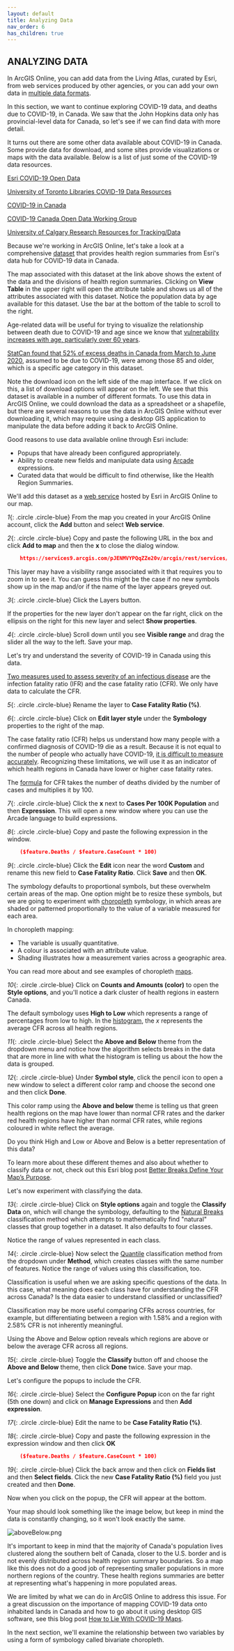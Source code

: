 ```yaml
---
layout: default
title: Analyzing Data
nav_order: 6
has_children: true
---
```


## ANALYZING DATA

In ArcGIS Online, you can add data from the Living Atlas, curated by Esri, from web services produced by other agencies, or you can add your own data in [multiple data formats](https://storymaps.arcgis.com/stories/c9d52ddee8f040d0acb4d219598f7fb6).

In this section, we want to continue exploring COVID-19 data, and deaths due to COVID-19, in Canada. We saw that the John Hopkins data only has provincial-level data for Canada, so let's see if we can find data with more detail.

It turns out there are some other data available about COVID-19 in Canada. Some provide data for download, and some sites provide visualizations or maps with the data available. Below is a list of just some of the COVID-19 data resources.

[Esri COVID-19 Open Data](https://resources-covid19canada.hub.arcgis.com/pages/open-data)

[University of Toronto Libraries COVID-19 Data Resources](https://mdl.library.utoronto.ca/covid-19/resources)

[COVID-19 in Canada](https://art-bd.shinyapps.io/covid19canada/)

[COVID-19 Canada Open Data Working Group](https://opencovid.ca/)

[University of Calgary Research Resources for Tracking/Data](https://library.ucalgary.ca/c.php?g=715085&p=5098377)

Because we're working in ArcGIS Online, let's take a look at a comprehensive [dataset](https://resources-covid19canada.hub.arcgis.com/datasets/health-region-summaries) that provides health region summaries from Esri's data hub for COVID-19 data in Canada.

The map associated with this dataset at the link above shows the extent of the data and the divisions of health region summaries. Clicking on **View Table** in the upper right will open the attribute table and shows us all of the attributes associated with this dataset. Notice the population data by age available for this dataset. Use the bar at the bottom of the table to scroll to the right.

Age-related data will be useful for trying to visualize the relationship between death due to COVID-19 and age since we know that [vulnerability increases with age, particularly over 60 years](https://www.canada.ca/en/public-health/services/publications/diseases-conditions/vulnerable-populations-covid-19.html).

[StatCan found that 52% of excess deaths in Canada from March to June 2020](https://www.ctvnews.ca/health/coronavirus/canadians-age-85-and-older-account-for-over-half-of-excess-deaths-amid-covid-19-statcan-1.5205790), assumed to be due to COVID-19, were among those 85 and older, which is a specific age category in this dataset.

Note the download icon on the left side of the map interface. If we click on this, a list of download options will appear on the left. We see that this dataset is available in a number of different formats. To use this data in ArcGIS Online, we could download the data as a spreadsheet or a shapefile, but there are several reasons to use the data in ArcGIS Online without ever downloading it, which may require using a desktop GIS application to manipulate the data before adding it back to ArcGIS Online.

Good reasons to use data available online through Esri include:
- Popups that have already been configured appropriately.
- Ability to create new fields and manipulate data using [Arcade](https://www.esri.com/arcgis-blog/products/apps/uncategorized/introducing-arcade/) expressions.
- Curated data that would be difficult to find otherwise, like the Health Region Summaries.

We'll add this dataset as a [web service](https://doc.arcgis.com/en/arcgis-online/reference/arcgis-server-services.htm) hosted by Esri in ArcGIS Online to our map.

*1*{: .circle .circle-blue} From the map you created in your ArcGIS Online account, click the **Add** button and select **Web service**.  

*2*{: .circle .circle-blue} Copy and paste the following URL in the box and click **Add to map** and then the **x** to close the dialog window.

```json
    https://services9.arcgis.com/pJENMVYPQqZZe20v/arcgis/rest/services/NewHybridRegionalHeathBoundaries/FeatureServer
```

This layer may have a visibility range associated with it that requires you to zoom in to see it. You can guess this might be the case if no new symbols show up in the map and/or if the name of the layer appears greyed out.

*3*{: .circle .circle-blue} Click the Layers button.

If the properties for the new layer don't appear on the far right, click on the ellipsis on the right for this new layer and select **Show properties**.

*4*{: .circle .circle-blue} Scroll down until you see **Visible range** and drag the slider all the way to the left. Save your map.

Let's try and understand the severity of COVID-19 in Canada using this data.

[Two measures used to assess severity of an infectious disease](https://www.who.int/news-room/commentaries/detail/estimating-mortality-from-covid-19) are the infection fatality ratio (IFR) and the case fatality ratio (CFR). We only have data to calculate the CFR.

*5*{: .circle .circle-blue} Rename the layer to **Case Fatality Ratio (%)**.

*6*{: .circle .circle-blue} Click on **Edit layer style** under the **Symbology** properties to the right of the map.

The case fatality ratio (CFR) helps us understand how many people with a confirmed diagnosis of COVID-19 die as a result. Because it is not equal to the number of people who actually have COVID-19, [it is difficult to measure accurately](https://newslit.org/updates/case-fatality-rate-vs-mortality-rate/). Recognizing these limitations, we will use it as an indicator of which health regions in Canada have lower or higher case fatality rates.

The [formula](https://www.britannica.com/science/case-fatality-rate) for CFR takes the number of deaths divided by the number of cases and multiplies it by 100.

*7*{: .circle .circle-blue} Click the **x** next to **Cases Per 100K Population** and then **Expression**. This will open a new window where you can use the Arcade language to build expressions.

*8*{: .circle .circle-blue} Copy and paste the following expression in the window.

```json
    ($feature.Deaths / $feature.CaseCount * 100)
```

*9*{: .circle .circle-blue} Click the **Edit** icon near the word **Custom** and rename this new field to **Case Fatality Ratio**. Click **Save** and then **OK**.

The symbology defaults to proportional symbols, but these overwhelm certain areas of the map. One option might be to resize these symbols, but we are going to experiment with [choropleth](http://wiki.gis.com/wiki/index.php/Choropleth_map) symbology, in which areas are shaded or patterned proportionally to the value of a variable measured for each area.

In choropleth mapping:
- The variable is usually quantitative.
- A colour is associated with an attribute value.
- Shading illustrates how a measurement varies across a geographic area.

You can read more about and see examples of choropleth [maps](https://arcg.is/15Xffe).

*10*{: .circle .circle-blue} Click on **Counts and Amounts (color)** to open the **Style options**, and you'll notice a dark cluster of health regions in eastern Canada.

The default symbology uses **High to Low** which represents a range of percentages from low to high. In the [histogram](https://en.wikipedia.org/wiki/Histogram), the *x* represents the average CFR across all health regions.

*11*{: .circle .circle-blue} Select the **Above and Below** theme from the dropdown menu and notice how the algorithm selects breaks in the data that are more in line with what the histogram is telling us about the how the data is grouped.

*12*{: .circle .circle-blue} Under **Symbol style**, click the pencil icon to open a new window to select a different color ramp and choose the second one and then click **Done**.

This color ramp using the **Above and below** theme is telling us that green health regions on the map have lower than normal CFR rates and the darker red health regions have higher than normal CFR rates, while regions coloured in white reflect the average.

Do you think High and Low or Above and Below is a better representation of this data?

To learn more about these different themes and also about whether to classify data or not, check out this Esri blog post [Better Breaks Define Your Map’s Purpose](https://www.esri.com/arcgis-blog/products/arcgis-online/mapping/better-breaks-define-your-maps-purpose/).

Let's now experiment with classifying the data.

*13*{: .circle .circle-blue} Click on **Style options** again and toggle the **Classify Data** on, which will change the symbology, defaulting to the [Natural Breaks](http://wiki.gis.com/wiki/index.php/Jenks_Natural_Breaks_Classification) classification method which attempts to mathematically find "natural" classes that group together in a dataset. It also defaults to four classes.

Notice the range of values represented in each class.

*14*{: .circle .circle-blue} Now select the [Quantile](http://wiki.gis.com/wiki/index.php/Quantile) classification method from the dropdown under **Method**, which creates classes with the same number of features. Notice the range of values using this classification, too.

Classification is useful when we are asking specific questions of the data. In this case, what meaning does each class have for understanding the CFR across Canada? Is the data easier to understand classified or unclassified?

Classification may be more useful comparing CFRs across countries, for example, but differentiating between a region with 1.58% and a region with 2.58% CFR is not inherently meaningful.

Using the Above and Below option reveals which regions are above or below the average CFR across all regions.

*15*{: .circle .circle-blue} Toggle the **Classify** button off and choose the  **Above and Below** theme, then click **Done** twice. Save your map.

Let's configure the popups to include the CFR.

*16*{: .circle .circle-blue} Select the **Configure Popup** icon on the far right (5th one down) and click on **Manage Expressions** and then **Add expression**.

*17*{: .circle .circle-blue} Edit the name to be **Case Fatality Ratio (%)**.

*18*{: .circle .circle-blue} Copy and paste the following expression in the expression window and then click **OK**

```json
    ($feature.Deaths / $feature.CaseCount * 100)
```
*19*{: .circle .circle-blue} Click the back arrow and then click on **Fields list** and then **Select fields**. Click the new **Case Fatality Ratio (%)** field you just created and then **Done**.

Now when you click on the popup, the CFR will appear at the bottom.

Your map should look something like the image below, but keep in mind the data is constantly changing, so it won't look exactly the same.

![aboveBelow.png](../images/aboveBelow.png)

It's important to keep in mind that the majority of Canada's population lives clustered along the southern belt of Canada, closer to the U.S. border and is not evenly distributed across health region summary boundaries. So a map like this does not do a good job of representing smaller populations in more northern regions of the country. These health regions summaries are better at representing what's happening in more populated areas.

We are limited by what we can do in ArcGIS Online to address this issue. For a great discussion on the importance of mapping COVID-19 data onto inhabited lands in Canada and how to go about it using desktop GIS software, see this blog post [How to Lie With COVID-19 Maps](https://gis.blog.ryerson.ca/2020/11/03/how-to-lie-with-covid-19-maps/).

In the next section, we'll examine the relationship between two variables by using a form of symbology called bivariate choropleth.
